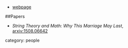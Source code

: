 * [webpage](https://math.berkeley.edu/people/faculty/mina-aganagic)

##Papers

* _String Theory and Math: Why This Marriage May Last_, [arxiv:1508.06642](http://arxiv.org/abs/1508.06642)

category: people